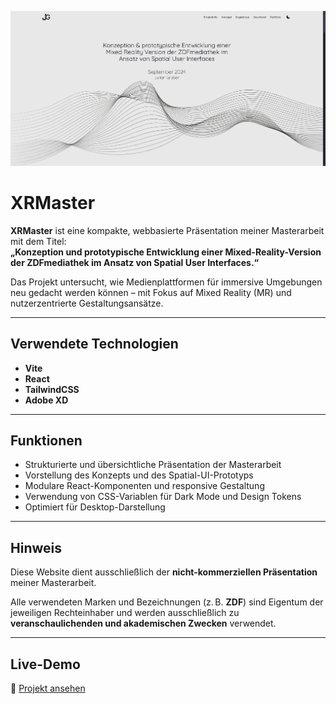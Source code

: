 ![Home](src/assets/readme.png)

# XRMaster

**XRMaster** ist eine kompakte, webbasierte Präsentation meiner Masterarbeit mit dem Titel:  
**„Konzeption und prototypische Entwicklung einer Mixed-Reality-Version der ZDFmediathek im Ansatz von Spatial User Interfaces.“**

Das Projekt untersucht, wie Medienplattformen für immersive Umgebungen neu gedacht werden können – mit Fokus auf Mixed Reality (MR) und nutzerzentrierte Gestaltungsansätze.

---

## Verwendete Technologien

- **Vite**
- **React**
- **TailwindCSS**
- **Adobe XD**

---

## Funktionen

- Strukturierte und übersichtliche Präsentation der Masterarbeit
- Vorstellung des Konzepts und des Spatial-UI-Prototyps
- Modulare React-Komponenten und responsive Gestaltung
- Verwendung von CSS-Variablen für Dark Mode und Design Tokens
- Optimiert für Desktop-Darstellung

---

## Hinweis

Diese Website dient ausschließlich der **nicht-kommerziellen Präsentation** meiner Masterarbeit.

Alle verwendeten Marken und Bezeichnungen (z. B. **ZDF**) sind Eigentum der jeweiligen Rechteinhaber und werden ausschließlich zu **veranschaulichenden und akademischen Zwecken** verwendet.

---

## Live-Demo

🔗 [Projekt ansehen](https://xrmaster.netlify.app)

